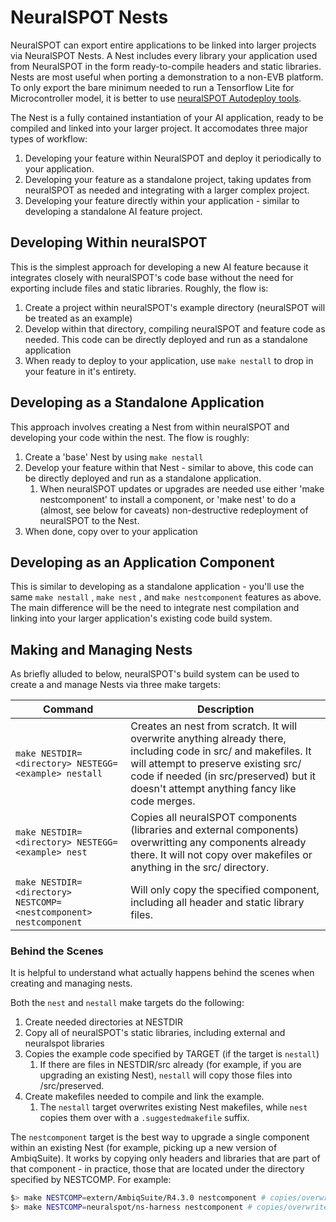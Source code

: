# NeuralSPOT Nests
NeuralSPOT can export entire applications to be linked into larger projects via NeuralSPOT Nests. A Nest includes every library your application used from NeuralSPOT in the form ready-to-compile headers and static libraries. Nests are most useful when porting a demonstration to a non-EVB platform. To only export the bare minimum needed to run a Tensorflow Lite for Microcontroller model, it is better to use [neuralSPOT Autodeploy tools](https://github.com/AmbiqAI/neuralSPOT/blob/main/docs/From%20TF%20to%20EVB%20-%20testing,%20profiling,%20and%20deploying%20AI%20models.md).

The Nest is a fully contained instantiation of your AI application, ready to be compiled and linked into your larger project. It accomodates three major types of workflow:

1. Developing your feature within NeuralSPOT and deploy it periodically to your application.
2. Developing your feature as a standalone project, taking updates from neuralSPOT as needed and integrating with a larger complex project.
3. Developing your feature directly within your application - similar to developing a standalone AI feature project.

## Developing Within neuralSPOT

This is the simplest approach for developing a new AI feature because it integrates closely with neuralSPOT's code base without the need for exporting include files and static libraries. Roughly, the flow is:

1. Create a project within neuralSPOT's example directory (neuralSPOT will be treated as an example)
2. Develop within that directory, compiling neuralSPOT and feature code as needed. This code can be directly deployed and run as a standalone application 
3. When ready to deploy to your application, use `make nestall` to drop in your feature in it's entirety.

## Developing as a Standalone Application

This approach involves creating a Nest from within neuralSPOT and developing your code within the nest. The flow is roughly:

1. Create a 'base' Nest by using `make nestall`
2. Develop your feature within that Nest - similar to above, this code can be directly deployed and run as a standalone application.
   1. When neuralSPOT updates or upgrades are needed use either 'make nestcomponent' to install a component, or 'make nest' to do a (almost, see below for caveats) non-destructive redeployment of neuralSPOT to the Nest.
3. When done, copy over to your application

## Developing as an Application Component

This is similar to developing as a standalone application - you'll use the same `make nestall` , `make nest` , and `make nestcomponent` features as above. The main difference will be the need to integrate nest compilation and linking into your larger application's existing code build system.

## Making and Managing Nests

As briefly alluded to below, neuralSPOT's build system can be used to create a and manage Nests via three make targets:

| Command                                                      | Description                                                  |
| ------------------------------------------------------------ | ------------------------------------------------------------ |
| `make NESTDIR=<directory> NESTEGG=<example> nestall`         | Creates an nest from scratch. It will overwrite anything already there, including code in src/ and makefiles. It will attempt to preserve existing src/ code if needed (in src/preserved) but it doesn't attempt anything fancy like code merges. |
| `make NESTDIR=<directory> NESTEGG=<example> nest`            | Copies all neuralSPOT components (libraries and external components) overwritting any components already there. It will not copy over makefiles or anything in the src/ directory. |
| `make NESTDIR=<directory> NESTCOMP=<nestcomponent> nestcomponent` | Will only copy the specified component, including all header and static library files. |

### Behind the Scenes
It is helpful to understand what actually happens behind the scenes when creating and managing nests.

Both the `nest` and `nestall` make targets do the following:

1. Create needed directories at NESTDIR
2. Copy all of neuralSPOT's static libraries, including external and neuralspot libraries
3. Copies the example code specified by TARGET (if the target is `nestall`)
   1. If there are files in NESTDIR/src already (for example, if you are upgrading an existing Nest), `nestall` will copy those files into /src/preserved.
4. Create makefiles needed to compile and link the example.
   1. The `nestall` target overwrites existing Nest makefiles, while `nest` copies them over with a `.suggestedmakefile` suffix.

The `nestcomponent` target is the best way to upgrade a single component within an existing Nest (for example, picking up a new version of AmbiqSuite). It works by copying only headers and libraries that are part of that component - in practice, those that are located under the directory specified by NESTCOMP. For example:

```bash
$> make NESTCOMP=extern/AmbiqSuite/R4.3.0 nestcomponent # copies/overwrites just AS 4.3.0
$> make NESTCOMP=neuralspot/ns-harness nestcomponent # copies/overwrites the ns-harness library
```

